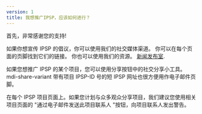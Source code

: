 ```yaml
---
version: 1
title: 我想推广IPSP，应该如何进行？
---
```


首先，非常感谢您的支持!

如果你想宣传 IPSP 的倡议，你可以使用我们的社交媒体渠道。 你可以在每个页面的页脚找到它们的链接。 你也可以使用我们的资源。 [新闻发布室](https://IP4SP.org/press_room).

如果您想推广 IPSP 的某个项目，您可以使用分享按钮中的社交分享小工具。 <v-avatar color="primary" size="24"><v-icon dark small> mdi-share-variant </v-icon> </v-avatar>带有项目 IPSP-ID 号的短 IPSP 网址也很方便用作电子邮件页脚。

在每个 IPSP 项目页面上。如果您计划与众多观众分享项目，我们建议您使用相关项目页面的 "通过电子邮件发送此项目联系人 "按钮，向项目联系人发出警告。
